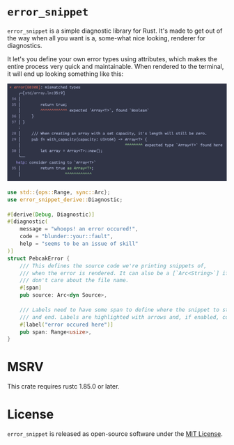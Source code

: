 # `error_snippet`

`error_snippet` is a simple diagnostic library for Rust. It's made to
get out of the way when all you want is a, some-what nice looking, renderer
for diagnostics.

It let's you define your own error types using attributes, which makes the
entire process very quick and maintainable. When rendered to the terminal,
it will end up looking something like this:

![Example view of how `error_snippet` renders diagnostics](./examples/source_slice.png)

```rs
use std::{ops::Range, sync::Arc};
use error_snippet_derive::Diagnostic;

#[derive(Debug, Diagnostic)]
#[diagnostic(
    message = "whoops! an error occured!",
    code = "blunder::your::fault",
    help = "seems to be an issue of skill"
)]
struct PebcakError {
    /// This defines the source code we're printing snippets of,
    /// when the error is rendered. It can also be a [`Arc<String>`] if you
    /// don't care about the file name.
    #[span]
    pub source: Arc<dyn Source>,

    /// Labels need to have some span to define where the snippet to start
    /// and end. Labels are highlighted with arrows and, if enabled, colors!
    #[label("error occured here")]
    pub span: Range<usize>,
}
```

# MSRV

This crate requires rustc 1.85.0 or later.

# License

`error_snippet` is released as open-source software under the [MIT License](./LICENSE).
